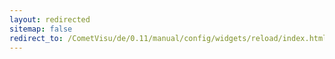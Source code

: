 ```yaml
---
layout: redirected
sitemap: false
redirect_to: /CometVisu/de/0.11/manual/config/widgets/reload/index.html
---
```


